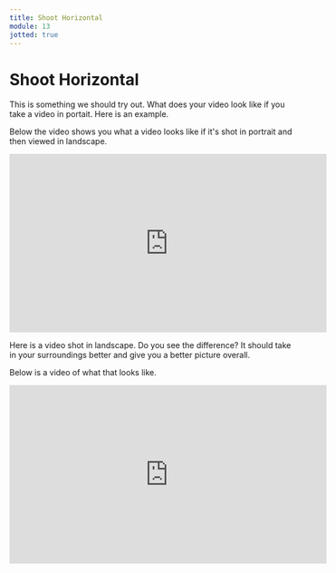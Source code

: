 ```yaml
---
title: Shoot Horizontal
module: 13
jotted: true
---
```


# Shoot Horizontal

This is something we should try out.  What does your video look like if you take a video in portait.  Here is an example.

Below the video shows you what a video looks like if it's shot in portrait and then viewed in landscape.

<!-- video here -->

<iframe width="560" height="315" src="https://www.youtube.com/embed/3Di4gN8eGAE" frameborder="0" allow="accelerometer; autoplay; encrypted-media; gyroscope; picture-in-picture" allowfullscreen></iframe>

Here is a video shot in landscape.  Do you see the difference? It should take in your surroundings better and give you a better picture overall.

Below is a video of what that looks like.

<!-- video here -->
<iframe width="560" height="315" src="https://www.youtube.com/embed/_-FpBs-abmE" frameborder="0" allow="accelerometer; autoplay; encrypted-media; gyroscope; picture-in-picture" allowfullscreen></iframe>